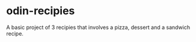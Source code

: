 # odin-recipies
A basic project of 3 recipies that involves a pizza, dessert and a sandwich recipe. 
